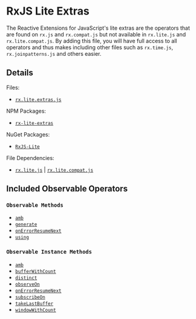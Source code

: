 # RxJS Lite Extras #

The Reactive Extensions for JavaScript's lite extras are the operators that are found on `rx.js` and `rx.compat.js` but not available in `rx.lite.js` and `rx.lite.compat.js`.  By adding this file, you will have full access to all operators and thus makes including other files such as `rx.time.js`, `rx.joinpatterns.js` and others easier.

## Details ##

Files:
- [`rx.lite.extras.js`](https://github.com/Reactive-Extensions/RxJS/blob/master/dist/rx.lite.extras.js)

NPM Packages:
- [`rx-lite-extras`](https://www.npmjs.org/package/rx-lite-extras)

NuGet Packages:
- [`RxJS-Lite`](http://www.nuget.org/packages/RxJS-Lite/)

File Dependencies:
- [`rx.lite.js`](https://github.com/Reactive-Extensions/RxJS/blob/master/dist/rx.lite.js) | [`rx.lite.compat.js`](https://github.com/Reactive-Extensions/RxJS/blob/master/dist/rx.lite.compat.js)

## Included Observable Operators ##

### `Observable Methods`
- [`amb`](../api/core/operators/amb.md)
- [`generate`](../api/core/operators/generate.md)
- [`onErrorResumeNext`](../api/core/operators/onerrorresumenext.md)
- [`using`](../api/core/operators/using.md)

### `Observable Instance Methods`
- [`amb`](../api/core/operators/ambproto.md)
- [`bufferWithCount`](../api/core/operators/bufferwithcount.md)
- [`distinct`](../api/core/operators/distinct.md)
- [`observeOn`](../api/core/operators/observeon.md)
- [`onErrorResumeNext`](../api/core/operators/onerrorresumenext.md)
- [`subscribeOn`](../api/core/operators/subscribeon.md)
- [`takeLastBuffer`](../api/core/operators/takelastbuffer.md)
- [`windowWithCount`](../api/core/operators/windowwithcount.md)
